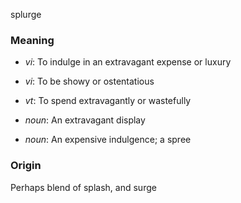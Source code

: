 splurge
### Meaning
+ _vi_: To indulge in an extravagant expense or luxury
+ _vi_: To be showy or ostentatious
+ _vt_: To spend extravagantly or wastefully

+ _noun_: An extravagant display
+ _noun_: An expensive indulgence; a spree

### Origin

Perhaps blend of splash, and surge
